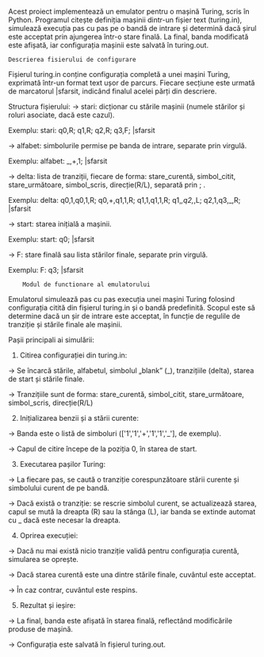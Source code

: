 Acest proiect implementează un emulator pentru o mașină Turing, scris în Python. Programul citește definiția mașinii dintr-un fișier text (turing.in), simulează execuția pas cu pas pe o bandă de intrare și determină dacă șirul este acceptat prin ajungerea într-o stare finală. La final, banda modificată este afișată, iar configurația mașinii este salvată în turing.out.

    Descrierea fisierului de configurare

Fișierul turing.in conține configurația completă a unei mașini Turing, exprimată într-un format text ușor de parcurs. Fiecare secțiune este urmată de marcatorul |sfarsit, indicând finalul acelei părți din descriere.

Structura fișierului:
-> stari: dicționar cu stările mașinii (numele stărilor și roluri asociate, dacă este cazul).

Exemplu: stari: q0,R; q1,R; q2,R; q3,F; |sfarsit

-> alfabet: simbolurile permise pe banda de intrare, separate prin virgulă.

Exemplu: alfabet: _,+,1; |sfarsit

-> delta: lista de tranziții, fiecare de forma: stare_curentă, simbol_citit, stare_următoare, simbol_scris, direcție(R/L), separată prin ; .

Exemplu: delta: q0,1,q0,1,R; q0,+,q1,1,R; q1,1,q1,1,R; q1,_,q2,_,L; q2,1,q3,_,R; |sfarsit

-> start: starea inițială a mașinii.

Exemplu: start: q0; |sfarsit

-> F: stare finală sau lista stărilor finale, separate prin virgulă.

Exemplu: F: q3; |sfarsit

        Modul de functionare al emulatorului

Emulatorul simulează pas cu pas execuția unei mașini Turing folosind configurația citită din fișierul turing.in și o bandă predefinită. Scopul este să determine dacă un șir de intrare este acceptat, în funcție de regulile de tranziție și stările finale ale mașinii.

Pașii principali ai simulării:

1. Citirea configurației din turing.in:

-> Se încarcă stările, alfabetul, simbolul „blank” (_), tranzițiile (delta), starea de start și stările finale.

-> Tranzițiile sunt de forma: stare_curentă, simbol_citit, stare_următoare, simbol_scris, direcție(R/L)

2. Inițializarea benzii și a stării curente:

-> Banda este o listă de simboluri (['1','1','+','1','1','_'], de exemplu).

-> Capul de citire începe de la poziția 0, în starea de start.

3. Executarea pașilor Turing:

-> La fiecare pas, se caută o tranziție corespunzătoare stării curente și simbolului curent de pe bandă.

-> Dacă există o tranziție: se rescrie simbolul curent, se actualizează starea, capul se mută la dreapta (R) sau la stânga (L), iar banda se extinde automat cu _ dacă este necesar la dreapta.

4. Oprirea execuției:

-> Dacă nu mai există nicio tranziție validă pentru configurația curentă, simularea se oprește.

-> Dacă starea curentă este una dintre stările finale, cuvântul este acceptat.

-> În caz contrar, cuvântul este respins.

5. Rezultat și ieșire:

-> La final, banda este afișată în starea finală, reflectând modificările produse de mașină.

-> Configurația este salvată în fișierul turing.out.
